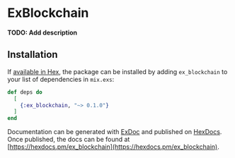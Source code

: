 # ExBlockchain

**TODO: Add description**

## Installation

If [available in Hex](https://hex.pm/docs/publish), the package can be installed
by adding `ex_blockchain` to your list of dependencies in `mix.exs`:

```elixir
def deps do
  [
    {:ex_blockchain, "~> 0.1.0"}
  ]
end
```

Documentation can be generated with [ExDoc](https://github.com/elixir-lang/ex_doc)
and published on [HexDocs](https://hexdocs.pm). Once published, the docs can
be found at [https://hexdocs.pm/ex_blockchain](https://hexdocs.pm/ex_blockchain).

